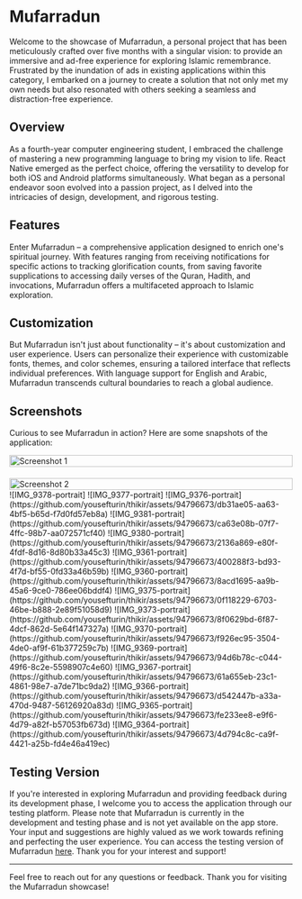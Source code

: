 # Mufarradun

Welcome to the showcase of Mufarradun, a personal project that has been meticulously crafted over five months with a singular vision: to provide an immersive and ad-free experience for exploring Islamic remembrance. Frustrated by the inundation of ads in existing applications within this category, I embarked on a journey to create a solution that not only met my own needs but also resonated with others seeking a seamless and distraction-free experience.

## Overview

As a fourth-year computer engineering student, I embraced the challenge of mastering a new programming language to bring my vision to life. React Native emerged as the perfect choice, offering the versatility to develop for both iOS and Android platforms simultaneously. What began as a personal endeavor soon evolved into a passion project, as I delved into the intricacies of design, development, and rigorous testing.

## Features

Enter Mufarradun – a comprehensive application designed to enrich one's spiritual journey. With features ranging from receiving notifications for specific actions to tracking glorification counts, from saving favorite supplications to accessing daily verses of the Quran, Hadith, and invocations, Mufarradun offers a multifaceted approach to Islamic exploration.

## Customization

But Mufarradun isn't just about functionality – it's about customization and user experience. Users can personalize their experience with customizable fonts, themes, and color schemes, ensuring a tailored interface that reflects individual preferences. With language support for English and Arabic, Mufarradun transcends cultural boundaries to reach a global audience.

## Screenshots

Curious to see Mufarradun in action? Here are some snapshots of the application:
<div style="display: grid; grid-template-columns: repeat(auto-fill, minmax(300px, 1fr)); gap: 20px;">
    <img src="[image1.png](https://github.com/yousefturin/thikir/assets/94796673/fbf5609f-0cab-4334-b338-00a6eba0473c)" alt="Screenshot 1" style="width: 100%; height: auto;">
    <img src="image2.png" alt="Screenshot 2" style="width: 100%; height: auto;">
</div>
![IMG_9378-portrait]
![IMG_9377-portrait]
![IMG_9376-portrait](https://github.com/yousefturin/thikir/assets/94796673/db31ae05-aa63-4bf5-b65d-f7d0fd57eb8a)
![IMG_9381-portrait](https://github.com/yousefturin/thikir/assets/94796673/ca63e08b-07f7-4ffc-98b7-aa072571cf40)
![IMG_9380-portrait](https://github.com/yousefturin/thikir/assets/94796673/2136a869-e80f-4fdf-8d16-8d80b33a45c3)
![IMG_9361-portrait](https://github.com/yousefturin/thikir/assets/94796673/400288f3-bd93-4f7d-bf55-0fd33a46b59b)
![IMG_9360-portrait](https://github.com/yousefturin/thikir/assets/94796673/8acd1695-aa9b-45a6-9ce0-786ee06bddf4)
![IMG_9375-portrait](https://github.com/yousefturin/thikir/assets/94796673/0f118229-6703-46be-b888-2e89f51058d9)
![IMG_9373-portrait](https://github.com/yousefturin/thikir/assets/94796673/8f0629bd-6f87-4dcf-862d-5e64f147327a)
![IMG_9370-portrait](https://github.com/yousefturin/thikir/assets/94796673/f926ec95-3504-4de0-af9f-61b377259c7b)
![IMG_9369-portrait](https://github.com/yousefturin/thikir/assets/94796673/94d6b78c-c044-49f6-8c2e-5598907c4e60)
![IMG_9367-portrait](https://github.com/yousefturin/thikir/assets/94796673/61a655eb-23c1-4861-98e7-a7de71bc9da2)
![IMG_9366-portrait](https://github.com/yousefturin/thikir/assets/94796673/d542447b-a33a-470d-9487-56126920a83d)
![IMG_9365-portrait](https://github.com/yousefturin/thikir/assets/94796673/fe233ee8-e9f6-4d79-a82f-b57053fb673d)
![IMG_9364-portrait](https://github.com/yousefturin/thikir/assets/94796673/4d794c8c-ca9f-4421-a25b-fd4e46a419ec)


## Testing Version

If you're interested in exploring Mufarradun and providing feedback during its development phase, I welcome you to access the application through our testing platform. Please note that Mufarradun is currently in the development and testing phase and is not yet available on the app store. Your input and suggestions are highly valued as we work towards refining and perfecting the user experience. You can access the testing version of Mufarradun [here](exp://https://lnkd.in/ddpx9Gm6). Thank you for your interest and support!

---

Feel free to reach out for any questions or feedback. Thank you for visiting the Mufarradun showcase!
